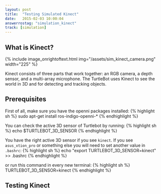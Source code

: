 ```yaml
---
layout: post
title:  "Testing Simulated Kinect"
date:   2015-02-03 10:00:04
answerrostag: "simulation_kinect"
track: [simulation]
---
```

## What is Kinect?
{% include image_onrightoftext.html img="/assets/sim_kinect_camera.png" width="225" %}

Kinect consists of three parts that work together: an RGB camera, a depth sensor, and a multi-array microphone. The TurtleBot uses Kinect to see the world in 3D and for detecting and tracking objects.

## Prerequisites

First of all, make sure you have the openni packages installed:
{% highlight sh %}
sudo apt-get install ros-indigo-openni-*
{% endhighlight %}

You can check the active 3D sensor of Turtlebot by running:
{% highlight sh %}
echo $TURTLEBOT_3D_SENSOR
{% endhighlight %}

You have the right active 3D sensor if you see `kinect`. If you see `asus_xtion_pro` or something else you will need to set another value in `.bashrc`:
{% highlight sh %}
echo "export TURTLEBOT_3D_SENSOR=kinect" >> .bashrc
{% endhighlight %}

or run this command in every new terminal:
{% highlight sh %}
TURTLEBOT_3D_SENSOR=kinect
{% endhighlight %}

## Testing Kinect

[comment]: <> (TODO: write this section)
